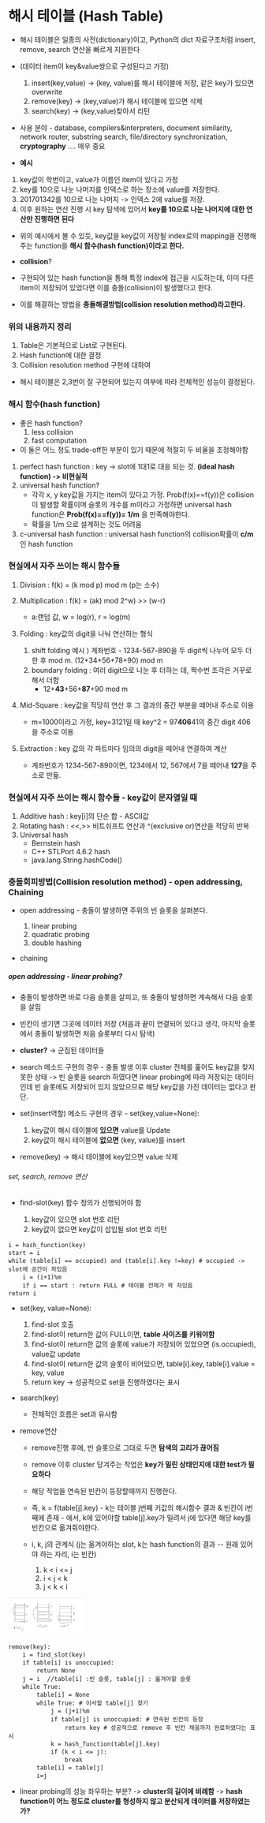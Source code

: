 # 해시 테이블 (Hash Table)

-   해시 테이블은 일종의 사전(dictionary)이고, Python의 dict 자료구조처럼 insert, remove, search 연산을 빠르게 지원한다
-   (데이터 item이 key&value쌍으로 구성된다고 가정)

    1. insert(key,value) -> (key, value)를 해시 테이블에 저장, 같은 key가 있으면 overwrite
    2. remove(key) -> (key,value)가 해시 테이블에 있으면 삭제
    3. search(key) -> (key,value)찾아서 리턴

-   사용 분야 - database, compilers&interpreters, document similarity, network router, substring search, file/directory synchronization, **cryptography** .... 매우 중요

-   **예시**

1. key값이 학번이고, value가 이름인 item이 있다고 가정
2. key를 10으로 나눈 나머지를 인덱스로 하는 장소에 value를 저장한다.
3. 201701342를 10으로 나눈 나머지 -> 인덱스 2에 value를 저장.
4. 이후 원하는 연산 진행 시 key 탐색에 있어서 **key를 10으로 나눈 나머지에 대한 연산만 진행하면 된다**

-   위의 예시에서 볼 수 있듯, key값을 key값이 저장될 index로의 mapping을 진행해주는 function을 **해시 함수(hash function)이라고 한다.**

-   **collision**?

-   구현되어 있는 hash function을 통해 특정 index에 접근을 시도하는데, 이미 다른 item이 저장되어 있었다면 이를 충돌(collision)이 발생했다고 한다.

-   이를 해결하는 방법을 **충돌해결방법(collision resolution method)라고한다.**

### 위의 내용까지 정리

1. Table은 기본적으로 List로 구현된다.
2. Hash function에 대한 결정
3. Collision resolution method 구현에 대하여

-   해시 테이블은 2,3번이 잘 구현되어 있는지 여부에 따라 전체적인 성능이 결정된다.

### 해시 함수(hash function)

-   좋은 hash function?
    1. less collision
    2. fast computation
-   이 둘은 어느 정도 trade-off한 부분이 있기 때문에 적절히 두 비율을 조정해야함

1. perfect hash function : key -> slot에 1대1로 대응 되는 것. **(ideal hash function) -> 비현실적**
2. universal hash function?
    - 각각 x, y key값을 가지는 item이 있다고 가정. Prob(f(x)==f(y))은 collision이 발생할 확률이며 슬롯의 개수를 m이라고 가정하면 universal hash function은 **Prob(f(x)==f(y))= 1/m** 을 만족해야한다.
    - 확률을 1/m 으로 설계하는 것도 어려움
3. c-universal hash function : universal hash function의 collision확률이 **c/m**인 hash function

### 현실에서 자주 쓰이는 해시 함수들

1. Division : f(k) = (k mod p) mod m (p는 소수)

2. Multiplication : f(k) = (ak) mod 2^w) >> (w-r)

    - a:랜덤 값, w = log(r), r = log(m)

3. Folding : key값의 digit을 나눠 연산하는 형식

    1. shift folding 예시 ) 계좌번호 - 1234-567-890을 두 digit씩 나누어 모두 더한 후 mod m. (12+34+56+78+90) mod m
    2. boundary folding : 여러 digit으로 나눈 후 더하는 데, 짝수번 조각은 거꾸로 해서 더함
        - 12+**43**+56+**87**+90 mod m

4. Mid-Square : key값을 적당히 연산 후 그 결과의 중간 부분을 떼어내 주소로 이용

    - m=1000이라고 가정, key=3121일 때 key^2 = 97**406**41의 중간 digit 406을 주소로 이용

5. Extraction : key 값의 각 파트마다 임의의 digit을 떼어내 연결하여 계산
    - 계좌번호가 1234-567-890이면, 1234에서 12, 567에서 7을 떼어내 **127**을 주소로 만듦.

### 현실에서 자주 쓰이는 해시 함수들 - key값이 문자열일 때

1. Additive hash : key[i]의 단순 합 - ASCII값
2. Rotating hash : <<,>> 비트쉬프트 연산과 ^(exclusive or)연산을 적당히 반복
3. Universal hash
    - Bernstein hash
    - C++ STLPort 4.6.2 hash
    - java.lang.String.hashCode()

<!-- Todo: hash function들 실습해보기 -->

### 충돌회피방법(Collision resolution method) - open addressing, Chaining

-   open addressing - 충돌이 발생하면 주위의 빈 슬롯을 살펴본다.

    1. linear probing
    2. quadratic probing
    3. double hashing

-   chaining

##### open addressing - linear probing?

-   충돌이 발생하면 바로 다음 슬롯을 살피고, 또 충돌이 발생하면 계속해서 다음 슬롯을 살핌
-   빈칸이 생기면 그곳에 데이터 저장 (처음과 끝이 연결되어 있다고 생각, 마지막 슬롯에서 충돌이 발생하면 처음 슬롯부터 다시 탐색)

-   **cluster?** -> 군집된 데이터들

-   search 메소드 구현의 경우 - 충돌 발생 이후 cluster 전체를 훑어도 key값을 찾지 못한 상태 -> 빈 슬롯을 search 하였다면 linear probing에 따라 저장되는 데이터인데 빈 슬롯에도 저장되어 있지 않았으므로 해당 key값을 가진 데이터는 없다고 판단.

-   set(insert역할) 메소드 구현의 경우 - set(key,value=None):

    1. key값이 해시 테이블에 **있으면** value를 Update
    2. key값이 해시 테이블에 **없으면** (key, value)를 insert

-   remove(key) -> 해시 테이블에 key있으면 value 삭제

###### set, search, remove 연산

-   find-slot(key) 함수 정의가 선행되어야 함

    1. key값이 있으면 slot 번호 리턴
    2. key값이 없으면 key값이 삽입될 slot 번호 리턴

```text
i = hash_function(key)
start = i
while (table[i] == occupied) and (table[i].key !=key) # occupied -> slot에 공간이 차있음
    i = (i+1)%m
    if i == start : return FULL # 테이블 전체가 꽉 차있음
return i
```

-   set(key, value=None):

    1. find-slot 호출
    2. find-slot이 return한 값이 FULL이면, **table 사이즈를 키워야함**
    3. find-slot이 return한 값의 슬롯에 value가 저장되어 있었으면 (is.occupied), value값 update
    4. find-slot이 return한 값의 슬롯이 비어있으면, table[i].key, table[i].value = key, value
    5. return key -> 성공적으로 set을 진행하였다는 표시

-   search(key)

    -   전체적인 흐름은 set과 유사함

-   remove연산

    -   remove진행 후에, 빈 슬롯으로 그대로 두면 **탐색의 고리가 끊어짐**
    -   remove 이후 cluster 당겨주는 작업은 **key가 밀린 상태인지에 대한 test가 필요하다**
    -   해당 작업을 연속된 빈칸이 등장할때까지 진행한다.
    -   즉, k = f(table[j].key) - k는 테이블 j번째 키값의 해시함수 결과 & 빈칸이 i번째에 존재 - 에서, k에 있어야할 table[j].key가 밀려서 j에 있다면 해당 key를 빈칸으로 옮겨줘야한다.

    -   i, k, j의 관계식 (j는 옮겨야하는 slot, k는 hash function의 결과 -- 원래 있어야 하는 자리, i는 빈칸)
        1. k < i <= j
        2. i < j < k
        3. j < k < i

<img src= "../Data_structure/images/kjh.jpg" width="30%" height="30%"/>

```text
remove(key):
    i = find_slot(key)
    if table[i] is unoccupied:
        return None
    j = i  //table[i] :빈 슬롯, table[j] : 옮겨야할 슬롯
    while True:
        table[i] = None
        while True: # 이사할 table[j] 찾기
            j = (j+1)%m
            if table[j] is unoccupied: # 연속된 빈칸의 등장
                return key # 성공적으로 remove 후 빈칸 채움까지 완료하였다는 표시
            k = hash_function(table[j].key)
            if (k < i <= j):
                break
        table[i] = table[j]
        i=j
```

-   linear probing의 성능 좌우하는 부분? -> **cluster의 길이에 비례함** -> **hash function이 어느 정도로 cluster를 형성하지 않고 분산되게 데이터를 저장하였는가?**

<!-- Todo remove, search, set 연산 구현해보기 -->

